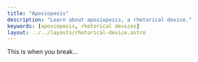 ```yaml
---
title: "Aposiopesis"
description: "Learn about aposiopesis, a rhetorical device."
keywords: [aposiopesis, rhetorical devices]
layout: ../../layouts/rhetorical-device.astro
---
```


This is when you break...
